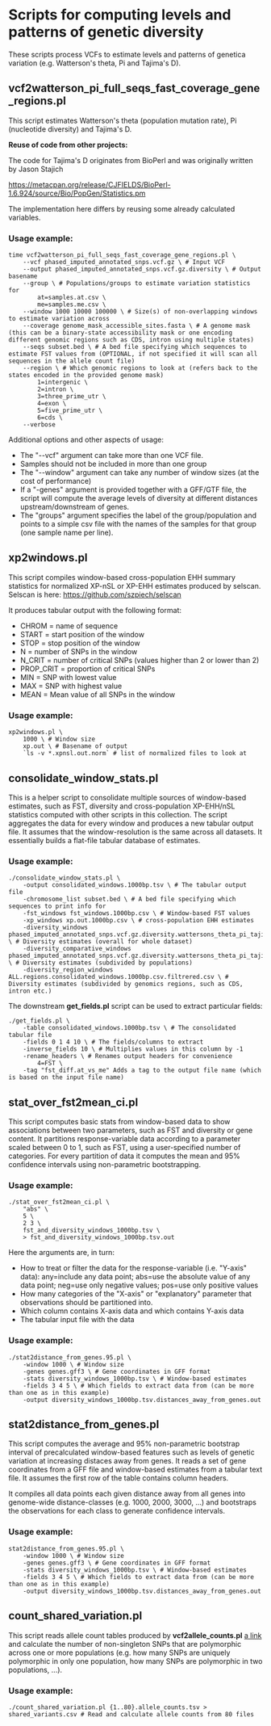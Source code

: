 # Scripts for computing levels and patterns of genetic diversity

These scripts process VCFs to estimate levels and patterns of genetica variation (e.g. Watterson's theta, Pi and Tajima's D).

## vcf2watterson_pi_full_seqs_fast_coverage_gene_regions.pl

This script estimates Watterson's theta (population mutation rate), Pi (nucleotide diversity) and Tajima's D.

**Reuse of code from other projects:**

The code for Tajima's D originates from BioPerl and was originally written by Jason Stajich

https://metacpan.org/release/CJFIELDS/BioPerl-1.6.924/source/Bio/PopGen/Statistics.pm

The implementation here differs by reusing some already calculated variables.

### Usage example:

    time vcf2watterson_pi_full_seqs_fast_coverage_gene_regions.pl \
        --vcf phased_imputed_annotated_snps.vcf.gz \ # Input VCF
        --output phased_imputed_annotated_snps.vcf.gz.diversity \ # Output basename
        --group \ # Populations/groups to estimate variation statistics for
            at=samples.at.csv \
            me=samples.me.csv \
        --window 1000 10000 100000 \ # Size(s) of non-overlapping windows to estimate variation across
        --coverage genome_mask_accessible_sites.fasta \ # A genome mask (this can be a binary-state accessibility mask or one encoding different genomic regions such as CDS, intron using multiple states)
        --seqs subset.bed \ # A bed file specifying which sequences to estimate FST values from (OPTIONAL, if not specified it will scan all sequences in the allele count file)
        --region \ # Which genomic regions to look at (refers back to the states encoded in the provided genome mask)
            1=intergenic \
            2=intron \
            3=three_prime_utr \
            4=exon \
            5=five_prime_utr \
            6=cds \
        --verbose

Additional options and other aspects of usage:
- The "--vcf" argument can take more than one VCF file.
- Samples should not be included in more than one group
- The "--window" argument can take any number of window sizes (at the cost of performance)
- If a "-genes" argument is provided together with a GFF/GTF file, the script will compute the average levels of diversity at different distances upstream/downstream of genes.
- The "groups" argument specifies the label of the group/population and points to a simple csv file with the names of the samples for that group (one sample name per line).

## xp2windows.pl

This script compiles window-based cross-population EHH summary statistics for normalized XP-nSL or XP-EHH estimates produced by selscan.
Selscan is here: https://github.com/szpiech/selscan

It produces tabular output with the following format:

- CHROM = name of sequence
- START = start position of the window
- STOP = stop position of the window
- N = number of SNPs in the window
- N_CRIT = number of critical SNPs (values higher than 2 or lower than 2)
- PROP_CRIT = proportion of critical SNPs
- MIN = SNP with lowest value
- MAX = SNP with highest value
- MEAN = Mean value of all SNPs in the window
 
### Usage example:

    xp2windows.pl \
        1000 \ # Window size
        xp.out \ # Basename of output
        `ls -v *.xpnsl.out.norm` # list of normalized files to look at

## consolidate_window_stats.pl

This is a helper script to consolidate multiple sources of window-based estimates, such as FST, diversity and cross-population XP-EHH/nSL statistics computed with other scripts in this collection. The script aggregates the data for every window and produces a new tabular output file. It assumes that the window-resolution is the same across all datasets. It essentially builds a flat-file tabular database of estimates.

### Usage example:


    ./consolidate_window_stats.pl \
        -output consolidated_windows.1000bp.tsv \ # The tabular output file
        -chromosome_list subset.bed \ # A bed file specifying which sequences to print info for
        -fst_windows fst_windows.1000bp.csv \ # Window-based FST values
        -xp_windows xp.out.1000bp.csv \ # cross-population EHH estimates
        -diversity_windows phased_imputed_annotated_snps.vcf.gz.diversity.wattersons_theta_pi_tajimas_D.window_1000.any.csv \ # Diversity estimates (overall for whole dataset)
        -diversity_comparative_windows phased_imputed_annotated_snps.vcf.gz.diversity.wattersons_theta_pi_tajimas_D.window_1000.any.csv \ # Diversity estimates (subdivided by populations)
        -diversity_region_windows ALL.regions.consolidated_windows.1000bp.csv.filtrered.csv \ # Diversity estimates (subdivided by genomics regions, such as CDS, intron etc.)
        
The downstream **get_fields.pl** script can be used to extract particular fields:

    ./get_fields.pl \
        -table consolidated_windows.1000bp.tsv \ # The consolidated tabular file
        -fields 0 1 4 10 \ # The fields/columns to extract
        -inverse_fields 10 \ # Multiplies values in this column by -1
        -rename_headers \ # Renames output headers for convenience
            4=FST \
        -tag "fst_diff.at_vs_me" Adds a tag to the output file name (which is based on the input file name)
        
 ## stat_over_fst2mean_ci.pl
 
This script computes basic stats from window-based data to show associations between two parameters, such as FST and diversity or gene content. It partitions response-variable data according to a parameter scaled between 0 to 1, such as FST, using a user-specified number of categories. For every partition of data it computes the mean and 95% confidence intervals using non-parametric bootstrapping.

### Usage example:

    ./stat_over_fst2mean_ci.pl \
        "abs" \
        5 \
        2 3 \
        fst_and_diversity_windows_1000bp.tsv \
        > fst_and_diversity_windows_1000bp.tsv.out

Here the arguments are, in turn:
- How to treat or filter the data for the response-variable (i.e. "Y-axis" data): any=include any data point; abs=use the absolute value of any data point; neg=use only negative values; pos=use only positive values
- How many categories of the "X-axis" or "explanatory" parameter that observations should be partitioned into.
- Which column contains X-axis data and which contains Y-axis data
- The tabular input file with the data

### Usage example:

    ./stat2distance_from_genes.95.pl \
        -window 1000 \ # Window size
        -genes genes.gff3 \ # Gene coordinates in GFF format
        -stats diversity_windows_1000bp.tsv \ # Window-based estimates
        -fields 3 4 5 \ # Which fields to extract data from (can be more than one as in this example)
        -output diversity_windows_1000bp.tsv.distances_away_from_genes.out

## stat2distance_from_genes.pl
 
This script computes the average and 95% non-parametric bootstrap interval of precalculated window-based features such as levels of genetic variation at increasing distaces away from genes. It reads a set of gene coordinates from a GFF file and window-based estimates from a tabular text file. It assumes the first row of the table contains column headers.

It compiles all data points each given distance away from all genes into genome-wide distance-classes (e.g. 1000, 2000, 3000, ...) and bootstraps the observations for each class to generate confidence intervals.

### Usage example:

    stat2distance_from_genes.95.pl \
        -window 1000 \ # Window size
        -genes genes.gff3 \ # Gene coordinates in GFF format
        -stats diversity_windows_1000bp.tsv \ # Window-based estimates
        -fields 3 4 5 \ # Which fields to extract data from (can be more than one as in this example)
        -output diversity_windows_1000bp.tsv.distances_away_from_genes.out

## count_shared_variation.pl

This script reads allele count tables produced by **vcf2allele_counts.pl** [a link](https://github.com/andreaswallberg/Ecological-Genomics-Northern-Krill/tree/main/Population_genomics-SNP_processing) and calculate the number of non-singleton SNPs that are polymorphic across one or more populations (e.g. how many SNPs are uniquely polymorphic in only one population, how many SNPs are polymorphic in two populations, ...).

### Usage example:

    ./count_shared_variation.pl {1..80}.allele_counts.tsv > shared_variants.csv # Read and calculate allele counts from 80 files

